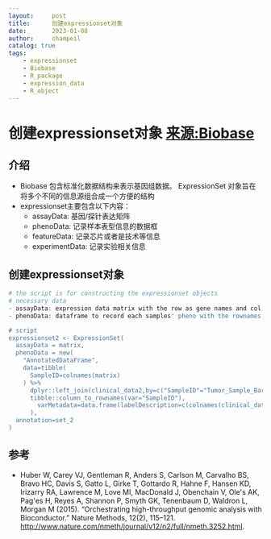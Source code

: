 ```yaml
---
layout:     post
title:      创建expressionset对象
date:       2023-01-08
author:     champeil
catalog: true
tags:
    - expressionset
    - Biobase
    - R_package
    - expression_data
    - R_object
---
```


# 创建expressionset对象 [来源:Biobase](https://www.bioconductor.org/packages/release/bioc/html/Biobase.html)
## 介绍
- Biobase 包含标准化数据结构来表示基因组数据。 ExpressionSet 对象旨在将多个不同的信息源组合成一个方便的结构
- expressionset主要包含以下内容：
  - assayData: 基因/探针表达矩阵
  - phenoData: 记录样本表型信息的数据框
  - featureData: 记录芯片或者是技术等信息
  - experimentData: 记录实验相关信息

## 创建expressionset对象
``` R
# the script is for constructing the expressionset objects
# necessary data
- assayData: expression data matrix with the row as gene names and col as sample names
- phenoData: dataframe to record each samples' pheno with the rownames are the same with assayData and col names are pheno name

# script
expressionset2 <- ExpressionSet(
  assayData = matrix,
  phenoData = new(
    "AnnotatedDataFrame",
    data=tibble(
      SampleID=colnames(matrix)
    ) %>%
      dplyr::left_join(clinical_data2,by=c("SampleID"="Tumor_Sample_Barcode")) %>%
      tibble::column_to_rownames(var="SampleID"),
        varMetadata=data.frame(labelDescription=c(colnames(clinical_data2)[-1]),row.names=c(colnames(clinical_data2)[-1]))
      ),
  annotation=set_2
)
```

## 参考
- Huber W, Carey VJ, Gentleman R, Anders S, Carlson M, Carvalho BS, Bravo HC, Davis S, Gatto L, Girke T, Gottardo R, Hahne F, Hansen KD, Irizarry RA, Lawrence M, Love MI, MacDonald J, Obenchain V, Ole's AK, Pag'es H, Reyes A, Shannon P, Smyth GK, Tenenbaum D, Waldron L, Morgan M (2015). “Orchestrating high-throughput genomic analysis with Bioconductor.” Nature Methods, 12(2), 115–121. http://www.nature.com/nmeth/journal/v12/n2/full/nmeth.3252.html.
